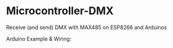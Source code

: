 # Microcontroller-DMX
Receive (and send) DMX with MAX485 on ESP8266 and Arduinos

Arduino Example & Wiring: 